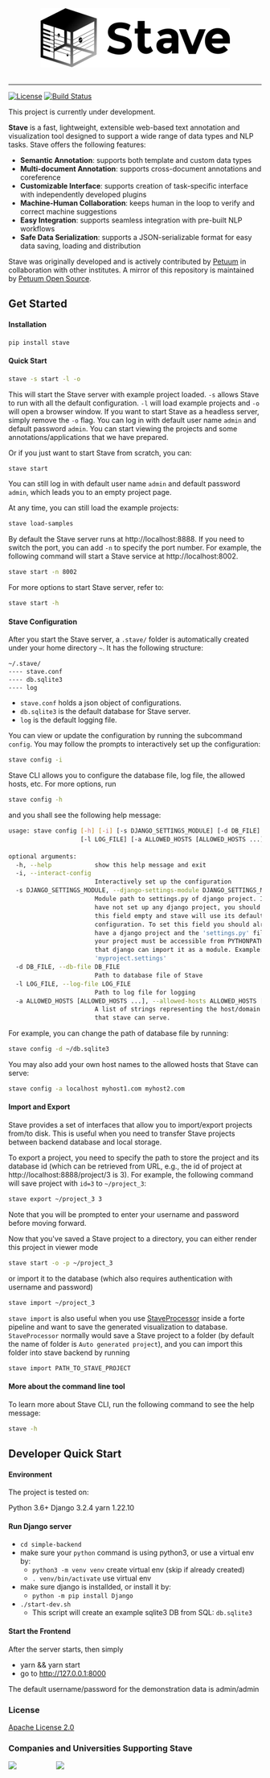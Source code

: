 <div align="center">
   <img src="https://raw.githubusercontent.com/asyml/stave/master/public/Stave-dark-text@1x.png"><br><br>
</div>

-----------------

[![License](https://img.shields.io/badge/license-Apache%202.0-blue.svg)](https://github.com/asyml/stave/blob/master/LICENSE)
[![Build Status](https://travis-ci.org/asyml/stave.svg?branch=master)](https://travis-ci.org/asyml/stave)

This project is currently under development.

**Stave** is a fast, lightweight, extensible web-based text annotation and visualization tool designed to support a wide range of data types and NLP tasks. Stave offers the following features:
  
- **Semantic Annotation**: supports both template and custom data types
- **Multi-document Annotation**: supports cross-document annotations and coreference
- **Customizable Interface**: supports creation of task-specific interface with independently developed plugins
- **Machine-Human Collaboration**: keeps human in the loop to verify and correct machine suggestions 
- **Easy Integration**: supports seamless integration with pre-built NLP workflows 
- **Safe Data Serialization**: supports a JSON-serializable format for easy data saving, loading and distribution 

Stave was originally developed and is actively contributed by [Petuum](https://petuum.com/) in collaboration with other institutes. A mirror of this repository is maintained by [Petuum Open Source](https://github.com/petuum).

## Get Started
#### Installation
```bash
pip install stave
```
#### Quick Start
 ```bash
stave -s start -l -o
```
This will start the Stave server with example project loaded. `-s` allows Stave to run with all the default configuration. `-l` will load example projects and `-o` will open a browser window. If you want to start Stave as a headless server, simply remove the `-o` flag. You can log in with default user name `admin` and default password `admin`. You can start viewing the projects and some annotations/applications that we have prepared.

Or if you just want to start Stave from scratch, you can:

```bash
stave start
```
You can still log in with default user name `admin` and default password `admin`, which leads you to an empty project page. 

At any time, you can still load the example projects:
```bash
stave load-samples
```

By default the Stave server runs at http://localhost:8888. If you need to switch the port, you can add `-n` to specify the port number. For example, the following command will start a Stave service at http://localhost:8002.
```bash
stave start -n 8002
```
For more options to start Stave server, refer to:
```bash
stave start -h
```
#### Stave Configuration
After you start the Stave server, a `.stave/` folder is automatically created under your home directory `~`. It has the following structure:
```
~/.stave/
---- stave.conf
---- db.sqlite3
---- log
```
- `stave.conf` holds a json object of configurations.
- `db.sqlite3` is the default database for Stave server.
- `log` is the default logging file.

You can view or update the configuration by running the subcommand `config`. 
You may follow the prompts to interactively set up the configuration:
```bash
stave config -i
```
Stave CLI allows you to configure the database file, log file, the allowed hosts, etc. For more options, run
```bash
stave config -h
```
and you shall see the following help message:
```bash
usage: stave config [-h] [-i] [-s DJANGO_SETTINGS_MODULE] [-d DB_FILE]
                    [-l LOG_FILE] [-a ALLOWED_HOSTS [ALLOWED_HOSTS ...]]

optional arguments:
  -h, --help            show this help message and exit
  -i, --interact-config
                        Interactively set up the configuration
  -s DJANGO_SETTINGS_MODULE, --django-settings-module DJANGO_SETTINGS_MODULE
                        Module path to settings.py of django project. If you
                        have not set up any django project, you should leave
                        this field empty and stave will use its default
                        configuration. To set this field you should already
                        have a django project and the 'settings.py' file under
                        your project must be accessible from PYTHONPATH so
                        that django can import it as a module. Example:
                        'myproject.settings'
  -d DB_FILE, --db-file DB_FILE
                        Path to database file of Stave
  -l LOG_FILE, --log-file LOG_FILE
                        Path to log file for logging
  -a ALLOWED_HOSTS [ALLOWED_HOSTS ...], --allowed-hosts ALLOWED_HOSTS [ALLOWED_HOSTS ...]
                        A list of strings representing the host/domain names
                        that stave can serve.
```
For example, you can change the path of database file by running:
```bash
stave config -d ~/db.sqlite3
```
You may also add your own host names to the allowed hosts that Stave can serve:
```bash
stave config -a localhost myhost1.com myhost2.com
```

#### Import and Export
Stave provides a set of interfaces that allow you to import/export projects from/to disk. This is useful when you need to transfer Stave projects between backend database and local storage.

To export a project, you need to specify the path to store the project and its database id (which can be retrieved from URL, e.g., the id of project at http://localhost:8888/project/3 is 3). For example, the following command will save project with `id=3` to `~/project_3`:
```bash
stave export ~/project_3 3
```
Note that you will be prompted to enter your username and password before moving forward.

Now that you've saved a Stave project to a directory, you can either render this project in viewer mode
```bash
stave start -o -p ~/project_3
```
or import it to the database (which also requires authentication with username and password)
```bash
stave import ~/project_3
```
`stave import` is also useful when you use [StaveProcessor](https://github.com/asyml/forte/blob/master/forte/processors/stave/stave_processor.py#L46) inside a forte pipeline and want to save the generated visualization to database. `StaveProcessor` normally would save a Stave project to a folder (by default the name of folder is `Auto generated project`), and you can import this folder into stave backend by running
```bash
stave import PATH_TO_STAVE_PROJECT
```

#### More about the command line tool
To learn more about Stave CLI, run the following command to see the help message:
```bash
stave -h
```

## Developer Quick Start
#### Environment
The project is tested on:

Python 3.6+
Django 3.2.4
yarn 1.22.10

#### Run Django server
- `cd simple-backend`
- make sure your `python` command is using python3, or use a virtual env by:
  - `python3 -m venv venv` create virtual env (skip if already created)
  - `. venv/bin/activate` use virtual env
- make sure django is installded, or install it by:
  - `python -m pip install Django`
- `./start-dev.sh`
  - This script will create an example sqlite3 DB from SQL: `db.sqlite3`


#### Start the Frontend
After the server starts, then simply 
- yarn && yarn start
- go to http://127.0.0.1:8000

The default username/password for the demonstration data is admin/admin

### License

[Apache License 2.0](./LICENSE)

### Companies and Universities Supporting Stave
<p float="left">
   <img src="./docs/_static/img/Petuum.png" width="200" align="top">
   &nbsp;&nbsp;&nbsp;&nbsp;&nbsp;&nbsp;&nbsp;&nbsp;&nbsp;&nbsp;&nbsp;&nbsp;&nbsp;&nbsp;&nbsp;&nbsp;&nbsp;&nbsp;
   <img src="https://asyml.io/assets/institutions/cmu.png", width="200" align="top">
</p>
